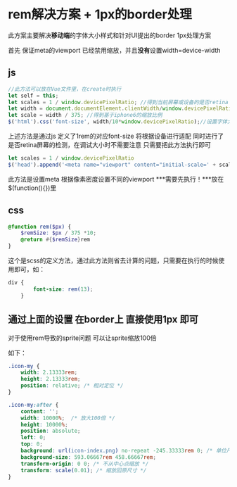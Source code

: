 # rem解决方案 + 1px的border处理

此方案主要解决**移动端**的字体大小样式和针对UI提出的border 1px处理方案



首先 保证meta的viewport 已经禁用缩放，并且**没有**设置width=device-width





## js

```js
//此方法可以放在Vue文件里，在create时执行
let self = this;
let scales = 1 / window.devicePixelRatio; //得到当前屏幕或设备的是否retina
let width = document.documentElement.clientWidth/window.devicePixelRatio; //得到宽度
let scale = width / 375; //得到基于iphone6的缩放比例
$('html').css('font-size', width/10*window.devicePixelRatio);//设置字体大小为屏幕宽度/10  1rem = 屏幕宽度/10
```



上述方法是通过js 定义了1rem的对应font-size 将根据设备进行适配 同时进行了是否retina屏幕的检测，在调试大小时不需要注意 只需要把此方法执行即可



```javascript
let scales = 1 / window.devicePixelRatio
$('head').append('<meta name="viewport" content="initial-scale=' + scales + ',maximum-scale=' + scales + ', minimum-scale=' + scales + ',user-scalable=no">');
```

此方法是设置meta 根据像素密度设置不同的viewport ***需要先执行！***放在$(function(){})里



## css

```scss
@function rem($px) {
    $remSize: $px / 375 *10;
    @return #{$remSize}rem
}
```

这个是scss的定义方法，通过此方法则省去计算的问题，只需要在执行的时候使用即可，如：

```scss
div {
        font-size: rem(13);
    }
```







## 通过上面的设置 在border上 直接使用1px 即可



对于使用rem导致的sprite问题 可以让sprite缩放100倍

如下：

```css
.icon-my {
    width: 2.13333rem;
    height: 2.13333rem;
    position: relative; /* 相对定位 */
}

.icon-my:after {
    content: '';
    width: 10000%;  /* 放大100倍 */
    height: 10000%;
    position: absolute; 
    left: 0;
    top: 0;
    background: url(icon-index.png) no-repeat -245.33333rem 0; /* 单位尺寸放大100倍 */
    background-size: 593.06667rem 458.66667rem;
    transform-origin: 0 0; /* 不从中心点缩放 */
    transform: scale(0.01); /* 缩放回原尺寸 */
}
```


